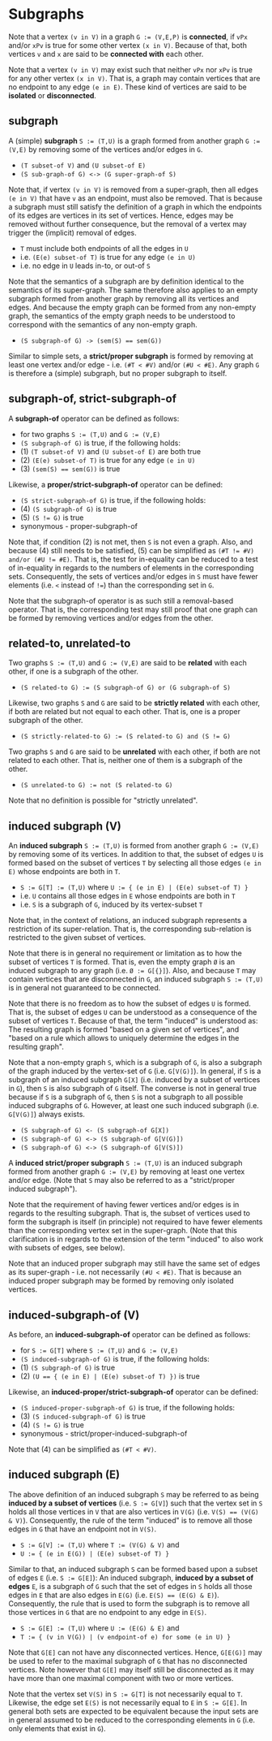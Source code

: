 
<!-- ======================================================================= -->
# Subgraphs

Note that a vertex `(v in V)` in a graph `G := (V,E,P)` is **connected**, if
`vPx` and/or `xPv` is true for some other vertex `(x in V)`. Because of that,
both vertices `v` and `x` are said to be **connected with** each other.

Note that a vertex `(v in V)` may exist such that neither `vPx` nor `xPv` is
true for any other vertex `(x in V)`. That is, a graph may contain vertices
that are no endpoint to any edge `(e in E)`. These kind of vertices are said
to be **isolated** or **disconnected**.

<!-- ======================================================================= -->
## subgraph

A (simple) **subgraph** `S := (T,U)` is a graph formed from another graph
`G := (V,E)` by removing some of the vertices and/or edges in `G`.

* `(T subset-of V)` and `(U subset-of E)`
* `(S sub-graph-of G) <-> (G super-graph-of S)`

Note that, if vertex `(v in V)` is removed from a super-graph, then all edges
`(e in V)` that have `v` as an endpoint, must also be removed. That is because
a subgraph must still satisfy the definition of a graph in which the endpoints
of its edges are vertices in its set of vertices. Hence, edges may be removed
without further consequence, but the removal of a vertex may trigger the
(implicit) removal of edges.

* `T` must include both endpoints of all the edges in `U`
* i.e. `(E(e) subset-of T)` is true for any edge `(e in U)`
* i.e. no edge in `U` leads in-to, or out-of `S`

Note that the semantics of a subgraph are by definition identical to the
semantics of its super-graph. The same therefore also applies to an empty
subgraph formed from another graph by removing all its vertices and edges.
And because the empty graph can be formed from any non-empty graph, the
semantics of the empty graph needs to be understood to correspond with
the semantics of any non-empty graph.

* `(S subgraph-of G) -> (sem(S) == sem(G))`

Similar to simple sets, a **strict/proper subgraph** is formed by removing
at least one vertex and/or edge - i.e. `(#T < #V)` and/or `(#U < #E)`. Any
graph `G` is therefore a (simple) subgraph, but no proper subgraph to itself.

<!-- ======================================================================= -->
## subgraph-of, strict-subgraph-of

A **subgraph-of** operator can be defined as follows:

* for two graphs `S := (T,U)` and `G := (V,E)`
* `(S subgraph-of G)` is true, if the following holds:
* (1) `(T subset-of V)` and `(U subset-of E)` are both true
* (2) `(E(e) subset-of T)` is true for any edge `(e in U)`
* (3) `(sem(S) == sem(G))` is true

Likewise, a **proper/strict-subgraph-of** operator can be defined:

* `(S strict-subgraph-of G)` is true, if the following holds:
* (4) `(S subgraph-of G)` is true
* (5) `(S != G)` is true
* synonymous - proper-subgraph-of

Note that, if condition (2) is not met, then `S` is not even a graph. Also,
and because (4) still needs to be satisfied, (5) can be simplified as
`(#T != #V) and/or (#U != #E)`. That is, the test for in-equality can be
reduced to a test of in-equality in regards to the numbers of elements in
the corresponding sets. Consequently, the sets of vertices and/or edges in
`S` must have fewer elements (i.e. `<` instead of `!=`) than the corresponding
set in `G`.

Note that the subgraph-of operator is as such still a removal-based operator.
That is, the corresponding test may still proof that one graph can be formed
by removing vertices and/or edges from the other.

<!-- ======================================================================= -->
## related-to, unrelated-to

Two graphs `S := (T,U)` and `G := (V,E)` are said to be **related** with
each other, if one is a subgraph of the other.

* `(S related-to G) := (S subgraph-of G) or (G subgraph-of S)`

Likewise, two graphs `S` and `G` are said to be **strictly related** with
each other, if both are related but not equal to each other. That is, one
is a proper subgraph of the other.

* `(S strictly-related-to G) := (S related-to G) and (S != G)`

Two graphs `S` and `G` are said to be **unrelated** with each other, if both
are not related to each other. That is, neither one of them is a subgraph of
the other.

* `(S unrelated-to G) := not (S related-to G)`

Note that no definition is possible for "strictly unrelated".

<!-- ======================================================================= -->
## induced subgraph (V)

An **induced subgraph** `S := (T,U)` is formed from another graph `G := (V,E)`
by removing some of its vertices. In addition to that, the subset of edges `U`
is formed based on the subset of vertices `T` by selecting all those edges
`(e in E)` whose endpoints are both in `T`.

* `S := G[T] := (T,U)` where `U := { (e in E) | (E(e) subset-of T) }`
* i.e. `U` contains all those edges in `E` whose endpoints are both in `T`
* i.e. `S` is a subgraph of `G`, induced by its vertex-subset `T`

Note that, in the context of relations, an induced subgraph represents a
restriction of its super-relation. That is, the corresponding sub-relation
is restricted to the given subset of vertices.

Note that there is in general no requirement or limitation as to how the subset
of vertices `T` is formed. That is, even the empty graph `Ø` is an induced
subgraph to any graph (i.e. `Ø := G[{}]`). Also, and because `T` may contain
vertices that are disconnected in `G`, an induced subgraph `S := (T,U)` is in
general not guaranteed to be connected.

Note that there is no freedom as to how the subset of edges `U` is formed.
That is, the subset of edges `U` can be understood as a consequence of the
subset of vertices `T`. Because of that, the term "induced" is understood as:
The resulting graph is formed "based on a given set of vertices", and "based
on a rule which allows to uniquely determine the edges in the resulting graph".

Note that a non-empty graph `S`, which is a subgraph of `G`, is also a subgraph
of the graph induced by the vertex-set of `G` (i.e. `G[V(G)]`). In general,
if `S` is a subgraph of an induced subgraph `G[X]` (i.e. induced by a subset
of vertices in `G`), then `S` is also subgraph of `G` itself. The converse
is not in general true because if `S` is a subgraph of `G`, then `S` is not
a subgraph to all possible induced subgraphs of `G`. However, at least one
such induced subgraph (i.e. `G[V(G)]`) always exists.

* `(S subgraph-of G) <- (S subgraph-of G[X])`
* `(S subgraph-of G) <-> (S subgraph-of G[V(G)])`
* `(S subgraph-of G) <-> (S subgraph-of G[V(S)])`

A **induced strict/proper subgraph** `S := (T,U)` is an induced subgraph formed
from another graph `G := (V,E)` by removing at least one vertex and/or edge.
(Note that `S` may also be referred to as a "strict/proper induced subgraph").

Note that the requirement of having fewer vertices and/or edges is in regards
to the resulting subgraph. That is, the subset of vertices used to form the
subgraph is itself (in principle) not required to have fewer elements than the
corresponding vertex set in the super-graph. (Note that this clarification is
in regards to the extension of the term "induced" to also work with subsets of
edges, see below).

Note that an induced proper subgraph may still have the same set of edges as
its super-graph - i.e. not necessarily `(#U < #E)`. That is because an induced
proper subgraph may be formed by removing only isolated vertices.

<!-- ======================================================================= -->
## induced-subgraph-of (V)

As before, an **induced-subgraph-of** operator can be defined as follows:

* for `S := G[T]` where `S := (T,U)` and `G := (V,E)`
* `(S induced-subgraph-of G)` is true, if the following holds:
* (1) `(S subgraph-of G)` is true
* (2) `(U == { (e in E) | (E(e) subset-of T) })` is true

Likewise, an **induced-proper/strict-subgraph-of** operator can be defined:

* `(S induced-proper-subgraph-of G)` is true, if the following holds:
* (3) `(S induced-subgraph-of G)` is true
* (4) `(S != G)` is true
* synonymous - strict/proper-induced-subgraph-of

Note that (4) can be simplified as `(#T < #V)`.

<!-- ======================================================================= -->
## induced subgraph (E)

The above definition of an induced subgraph `S` may be referred to as being
**induced by a subset of vertices** (i.e. `S := G[V]`) such that the vertex
set in `S` holds all those vertices in `V` that are also vertices in `V(G)`
(i.e. `V(S) == (V(G) & V)`). Consequently, the rule of the term "induced"
is to remove all those edges in `G` that have an endpoint not in `V(S)`.

* `S := G[V] := (T,U)` where `T := (V(G) & V)` and
* `U := { (e in E(G)) | (E(e) subset-of T) }`

Similar to that, an induced subgraph `S` can be formed based upon a subset of
edges `E` (i.e. `S := G[E]`): An induced subgraph, **induced by a subset of
edges** `E`, is a subgraph of `G` such that the set of edges in `S` holds all
those edges in `E` that are also edges in `E(G)` (i.e. `E(S) == (E(G) & E)`).
Consequently, the rule that is used to form the subgraph is to remove all
those vertices in `G` that are no endpoint to any edge in `E(S)`.

* `S := G[E] := (T,U)` where `U := (E(G) & E)` and
* `T := { (v in V(G)) | (v endpoint-of e) for some (e in U) }`

Note that `G[E]` can not have any disconnected vertices. Hence, `G[E(G)]`
may be used to refer to the maximal subgraph of `G` that has no disconnected
vertices. Note however that `G[E]` may itself still be disconnected as it may
have more than one maximal component with two or more vertices.

Note that the vertex set `V(S)` in `S := G[T]` is not necessarily equal to `T`.
Likewise, the edge set `E(S)` is not necessarily equal to `E` in `S := G[E]`.
In general both sets are expected to be equivalent because the input sets are
in general assumed to be reduced to the corresponding elements in `G` (i.e.
only elements that exist in `G`).
